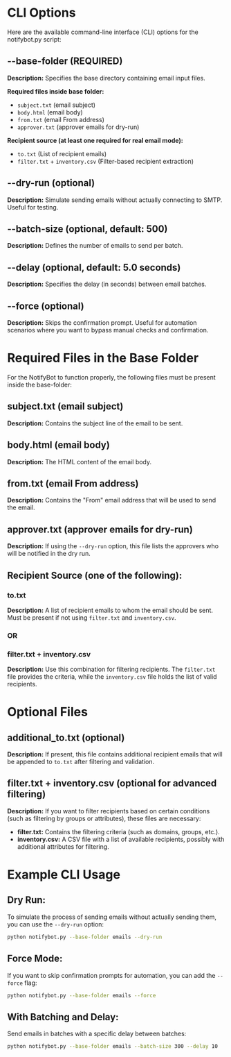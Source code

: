 # CLI Options

Here are the available command-line interface (CLI) options for the notifybot.py script:

## --base-folder (REQUIRED)

**Description:** Specifies the base directory containing email input files.

**Required files inside base folder:**
- `subject.txt` (email subject)
- `body.html` (email body)
- `from.txt` (email From address)
- `approver.txt` (approver emails for dry-run)

**Recipient source (at least one required for real email mode):**
- `to.txt` (List of recipient emails)
- `filter.txt` + `inventory.csv` (Filter-based recipient extraction)

## --dry-run (optional)

**Description:** Simulate sending emails without actually connecting to SMTP. Useful for testing.

## --batch-size (optional, default: 500)

**Description:** Defines the number of emails to send per batch.

## --delay (optional, default: 5.0 seconds)

**Description:** Specifies the delay (in seconds) between email batches.

## --force (optional)

**Description:** Skips the confirmation prompt. Useful for automation scenarios where you want to bypass manual checks and confirmation.

# Required Files in the Base Folder

For the NotifyBot to function properly, the following files must be present inside the base-folder:

## subject.txt (email subject)

**Description:** Contains the subject line of the email to be sent.

## body.html (email body)

**Description:** The HTML content of the email body.

## from.txt (email From address)

**Description:** Contains the "From" email address that will be used to send the email.

## approver.txt (approver emails for dry-run)

**Description:** If using the `--dry-run` option, this file lists the approvers who will be notified in the dry run.

## Recipient Source (one of the following):

### to.txt

**Description:** A list of recipient emails to whom the email should be sent. Must be present if not using `filter.txt` and `inventory.csv`.

### OR

### filter.txt + inventory.csv

**Description:** Use this combination for filtering recipients. The `filter.txt` file provides the criteria, while the `inventory.csv` file holds the list of valid recipients.

# Optional Files

## additional_to.txt (optional)

**Description:** If present, this file contains additional recipient emails that will be appended to `to.txt` after filtering and validation.

## filter.txt + inventory.csv (optional for advanced filtering)

**Description:** If you want to filter recipients based on certain conditions (such as filtering by groups or attributes), these files are necessary:

- **filter.txt:** Contains the filtering criteria (such as domains, groups, etc.).
- **inventory.csv:** A CSV file with a list of available recipients, possibly with additional attributes for filtering.

# Example CLI Usage

## Dry Run:

To simulate the process of sending emails without actually sending them, you can use the `--dry-run` option:

```bash
python notifybot.py --base-folder emails --dry-run
```

## Force Mode:

If you want to skip confirmation prompts for automation, you can add the `--force` flag:

```bash
python notifybot.py --base-folder emails --force
```

## With Batching and Delay:

Send emails in batches with a specific delay between batches:

```bash
python notifybot.py --base-folder emails --batch-size 300 --delay 10
```
